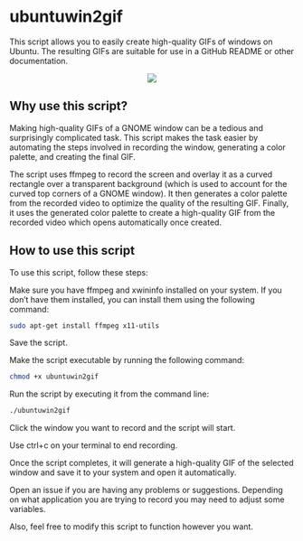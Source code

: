 # ubuntuwin2gif

This script allows you to easily create high-quality GIFs of windows on Ubuntu. The resulting GIFs are suitable for use in a GitHub README or other documentation.

<p align="center">
  <img src="https://github.com/RichKMLS/recordwin/assets/105183376/f02c5a5e-b811-4d9e-9a9f-c2884232a0b1"/>
  <br>
</p>

## Why use this script?
Making high-quality GIFs of a GNOME window can be a tedious and surprisingly complicated task. This script makes the task easier by automating the steps involved in recording the window, generating a color palette, and creating the final GIF. 

The script uses ffmpeg to record the screen and overlay it as a curved rectangle over a transparent background (which is used to account for the curved top corners of a GNOME window). It then generates a color palette from the recorded video to optimize the quality of the resulting GIF. Finally, it uses the generated color palette to create a high-quality GIF from the recorded video which opens automatically once created.

## How to use this script
To use this script, follow these steps:

Make sure you have ffmpeg and xwininfo installed on your system. If you don’t have them installed, you can install them using the following command:
```bash
sudo apt-get install ffmpeg x11-utils
```
Save the script.

Make the script executable by running the following command:
```bash
chmod +x ubuntuwin2gif
```
Run the script by executing it from the command line:
```bash
./ubuntuwin2gif
```
Click the window you want to record and the script will start. 

Use ctrl+c on your terminal to end recording.

Once the script completes, it will generate a high-quality GIF of the selected window and save it to your system and open it automatically.

Open an issue if you are having any problems or suggestions. Depending on what application you are trying to record you may need to adjust some variables.

Also, feel free to modify this script to function however you want. 
